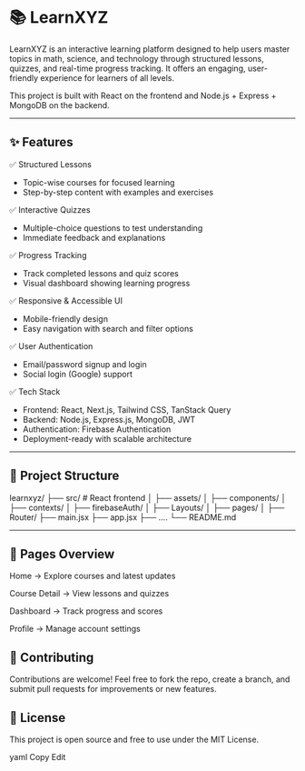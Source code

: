 # 📚 LearnXYZ

LearnXYZ is an interactive learning platform designed to help users master topics in math, science, and technology through structured lessons, quizzes, and real-time progress tracking. It offers an engaging, user-friendly experience for learners of all levels.

This project is built with React on the frontend and Node.js + Express + MongoDB on the backend.

---

## ✨ Features

✅ Structured Lessons  
* Topic-wise courses for focused learning  
* Step-by-step content with examples and exercises

✅ Interactive Quizzes  
* Multiple-choice questions to test understanding  
* Immediate feedback and explanations  

✅ Progress Tracking  
* Track completed lessons and quiz scores  
* Visual dashboard showing learning progress  

✅ Responsive & Accessible UI  
* Mobile-friendly design  
* Easy navigation with search and filter options  

✅ User Authentication  
* Email/password signup and login  
* Social login (Google) support  

✅ Tech Stack  

* Frontend: React, Next.js, Tailwind CSS, TanStack Query  
* Backend: Node.js, Express.js, MongoDB, JWT  
* Authentication: Firebase Authentication  
* Deployment-ready with scalable architecture  

---

## 🚀 Project Structure

learnxyz/
├── src/ # React frontend
│ ├── assets/
│ ├── components/
│ ├── contexts/
│ ├── firebaseAuth/
│ ├── Layouts/
│ ├── pages/
│ ├── Router/
├── main.jsx
├── app.jsx
├── ....
└── README.md

---

## 🌟 Pages Overview
Home → Explore courses and latest updates

Course Detail → View lessons and quizzes

Dashboard → Track progress and scores

Profile → Manage account settings

## 🤝 Contributing
Contributions are welcome! Feel free to fork the repo, create a branch, and submit pull requests for improvements or new features.

## 📝 License
This project is open source and free to use under the MIT License.

yaml
Copy
Edit
